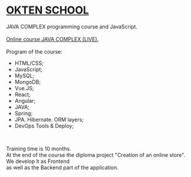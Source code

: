 # <strong><a href="https://owu.com.ua/kursy-programuvannya-online/kurs-java-online/" target="_blank">OKTEN SCHOOL</strong></a><br>
  JAVA COMPLEX programming course and JavaScript.<br>
<br><a href="https://owu.com.ua/kursy-programuvannya-online/kurs-java-online/">Online course JAVA COMPLEX (LIVE).</a><br><br>
Program of the course:<br><ul>

<li>HTML/CSS;</li>
<li>JavaScript;</li>
<li>MySQL;</li>
<li>MongoDB;</li>
<li>Vue.JS; </li>
<li>React;</li>
<li>Angular;</li>
<li>JAVA;</li>
<li>Spring;</li>
<li>JPA. Hibernate. ORM layers;</li>
<li>DevOps Tools & Deploy;</li>
</ul><br>

Training time is 10 months.<br>
At the end of the course the diploma project "Creation of an online store".<br>
We develop it as Frontend <br> 
as well as the Backend part of the application.  <br>

